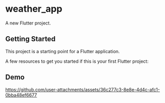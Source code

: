 # weather_app

A new Flutter project.

## Getting Started

This project is a starting point for a Flutter application.

A few resources to get you started if this is your first Flutter project:

## Demo
https://github.com/user-attachments/assets/36c277c3-8e8e-4d4c-afc1-0bba48ef6677

